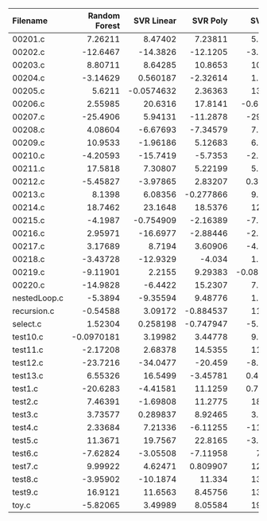 | Filename     |   Random Forest |   SVR Linear |   SVR Poly |     SVR RBF |        KNN |   Gradient Boosting |    AdaBoost |   Random Number |   O0 |          O1 |           O2 |         O3 |
|:-------------|----------------:|-------------:|-----------:|------------:|-----------:|--------------------:|------------:|----------------:|-----:|------------:|-------------:|-----------:|
| 00201.c      |       7.26211   |    8.47402   |   7.23811  |   5.81503   |   3.6418   |           3.61843   |   3.61947   |        9.60101  |   -0 |  -7.27004   |  13.2436     |  -1.51156  |
| 00202.c      |     -12.6467    |  -14.3826    | -12.1205   |  -3.90619   |  -8.25932  |          -6.91138   |  -9.09509   |       -9.8437   |   -0 |  -0.954821  | -10.7773     | -24.7075   |
| 00203.c      |       8.80711   |    8.64285   |  10.8653   |  10.0216    |   7.12908  |         -11.1846    |   0.0384713 |       -5.14611  |   -0 |  -3.22631   |  -9.76417    | -17.6808   |
| 00204.c      |      -3.14629   |    0.560187  |  -2.32614  |   1.28343   |   8.87606  |           3.86502   |   2.65747   |        7.64691  |   -0 |  -4.01465   |  -2.72695    |  -2.01332  |
| 00205.c      |       5.6211    |   -0.0574632 |   2.36363  |  13.9281    |  10.9446   |           7.99884   |  -2.92239   |       -1.10811  |   -0 |   6.31433   |   1.97109    |  10.5742   |
| 00206.c      |       2.55985   |   20.6316    |  17.8141   |  -0.623095  |   6.75508  |           2.36813   |   1.53579   |       -1.59892  |   -0 |   3.98489   |  19.7814     |   9.05636  |
| 00207.c      |     -25.4906    |    5.94131   | -11.2878   | -29.4723    |  -0.411443 |          -1.36955   |  11.5586    |        6.05999  |   -0 |   3.00105   |  -0.00310133 |  10.6932   |
| 00208.c      |       4.08604   |   -6.67693   |  -7.34579  |   7.98587   | -14.6103   |           5.30399   |  10.1386    |       10.0562   |   -0 |   0.0604437 |  -2.70159    |   3.42559  |
| 00209.c      |      10.9533    |   -1.96186   |   5.12683  |   6.12498   |  13.1826   |           5.85979   |  10.5285    |       15.2397   |   -0 |   7.80197   |   1.61005    |   8.07464  |
| 00210.c      |      -4.20593   |  -15.7419    |  -5.7353   |  -2.26304   |   5.6361   |          -1.07033   | -11.7889    |       -5.06282  |   -0 | -10.6958    |  -2.96936    |  -5.07472  |
| 00211.c      |      17.5818    |    7.30807   |   5.22199  |   5.38604   |  10.6454   |           8.57939   |  16.4348    |       10.7795   |   -0 |  15.25      |  13.2338     |   7.89131  |
| 00212.c      |      -5.45827   |   -3.97865   |   2.83207  |   0.352093  |   4.48608  |           0.800287  |   6.28921   |        3.64665  |   -0 |   5.02582   |  -6.82191    |  -2.37953  |
| 00213.c      |       8.1398    |    6.08356   |  -0.277866 |   9.89339   |  -3.13856  |           3.1897    |   3.80146   |        3.97792  |   -0 |   4.30919   |  -2.83329    | -11.5494   |
| 00214.c      |      18.7462    |   23.1648    |  18.5376   |  12.7918    |   3.60455  |           2.16172   |   3.66948   |        0.387258 |   -0 |   1.66663   |   4.89205    |  18.3159   |
| 00215.c      |      -4.1987    |   -0.754909  |  -2.16389  |  -7.09655   |  -7.81298  |          -2.30041   |   3.38747   |       -6.97756  |   -0 |   2.86931   | -11.6331     |   2.1161   |
| 00216.c      |       2.95971   |  -16.6977    |  -2.88446  |  -2.01922   |  -5.34426  |          -6.12097   |  -4.01248   |       -4.67394  |   -0 |  -3.52586   |  -1.94619    |  -5.45463  |
| 00217.c      |       3.17689   |    8.7194    |   3.60906  |  -4.73577   | -16.5525   |         -16.4661    | -11.8892    |        1.66252  |   -0 |   1.74818   |   7.84061    |   2.1135   |
| 00218.c      |      -3.43728   |  -12.9329    |  -4.034    |   1.07962   |  -4.30068  |          -3.99551   | -13.6124    |       -2.34059  |   -0 |  -5.89932   |  -2.86034    |   3.81216  |
| 00219.c      |      -9.11901   |    2.2155    |   9.29383  |  -0.0864669 |  -3.026    |         -12.5845    | -12.3299    |       -9.66806  |   -0 |  -7.15744   |  -0.535377   |  -7.06534  |
| 00220.c      |     -14.9828    |   -6.4422    |  15.2307   |   7.27202   |   0.904523 |           2.12291   |  -2.37096   |      -11.3154   |   -0 |  -2.68074   |  -2.2684     |  -1.08851  |
| nestedLoop.c |      -5.3894    |   -9.35594   |   9.48776  |   1.16045   |  -4.50841  |          12.5631    | -14.2665    |       -5.05361  |   -0 |  10.2246    |   7.1299     |  -0.965283 |
| recursion.c  |      -0.54588   |    3.09172   |  -0.884537 |  11.6031    |  -0.832038 |          -0.0312407 | -10.0761    |        0.637014 |   -0 | -11.6696    |  -9.32211    | -24.4825   |
| select.c     |       1.52304   |    0.258198  |  -0.747947 |  -5.49747   |  -4.65833  |          -6.45793   |  -0.97354   |      -14.1784   |   -0 |   1.07881   |   8.7607     |   9.80905  |
| test10.c     |      -0.0970181 |    3.19982   |   3.44778  |   9.96568   |   3.40351  |         -11.3985    |  -0.684624  |        2.28401  |   -0 |   1.30596   |   3.89335    |   2.82541  |
| test11.c     |      -2.17208   |    2.68378   |  14.5355   |  11.1858    |   8.27282  |          22.5091    |   5.63285   |        6.97925  |   -0 |   3.5504    |  -2.14688    |  18.1549   |
| test12.c     |     -23.7216    |  -34.0477    | -20.459    |  -8.63449   | -18.938    |         -35.3824    | -12.9117    |      -20.0552   |   -0 |  -7.12224   |   6.28755    |   1.97326  |
| test13.c     |       6.55326   |   16.5499    |  -3.45781  |   0.451434  |   5.61917  |           2.73933   |   3.26669   |       -0.930969 |   -0 |  -4.16923   |   2.98173    |  -5.7536   |
| test1.c      |     -20.6283    |   -4.41581   |  11.1259   |   0.714459  |   3.4785   |           0.628206  |  -7.38433   |        7.33415  |   -0 |  -5.59236   |   6.13464    |   0.768572 |
| test2.c      |       7.46391   |   -1.69808   |  11.2775   |  18.4929    |   8.6945   |          15.0495    |   7.1179    |        9.7593   |   -0 |   5.46088   |   0.489495   |  -1.72008  |
| test3.c      |       3.73577   |    0.289837  |   8.92465  |   3.63902   |   4.892    |          -1.6149    |   3.76924   |       -3.17181  |   -0 |  -3.24783   |   3.93021    |   2.0145   |
| test4.c      |       2.33684   |    7.21336   |  -6.11255  | -11.1782    | -13.0038   |           3.90475   |  -1.36816   |        6.79243  |   -0 |   3.00488   |   3.78463    |   2.06795  |
| test5.c      |      11.3671    |   19.7567    |  22.8165   |  -3.32352   | -12.6948   |          10.8755    |  13.3378    |       11.7845   |   -0 |   7.68275   |  16.9458     |   4.45593  |
| test6.c      |      -7.62824   |   -3.05508   |  -7.11958  |   7.0111    |   7.66193  |          -1.15743   |  -4.39662   |        2.63907  |   -0 |   2.04497   |  -7.17476    |  16.3488   |
| test7.c      |       9.99922   |    4.62471   |   0.809907 |  12.8261    |   2.37878  |           8.70124   |  -1.56368   |       -3.38498  |   -0 |  -0.473437  |  13.4474     |   4.08355  |
| test8.c      |      -3.95902   |  -10.1874    |  11.334    |  13.7561    |  12.5833   |          10.5085    |   1.04234   |       23.4242   |   -0 |  12.7959    |  10.9024     |   6.50466  |
| test9.c      |      16.9121    |   11.6563    |   8.45756  |  13.0144    |  13.6109   |          16.2971    |   7.24181   |       12.3441   |   -0 | -13.7983    | -11.6451     |  10.5357   |
| toy.c        |      -5.82065   |    3.49989   |   8.05584  |  19.1604    |  18.1113   |           0.532739  |   4.30387   |       -3.72917  |   -0 |   1.15947   |  -1.65653    |  -7.34569  |